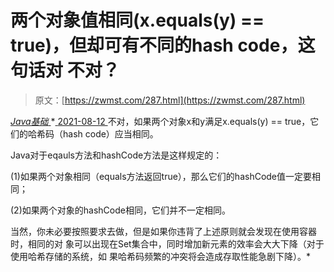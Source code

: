 <!--yml
category: 未分类
date: 0001-01-01 00:00:00
-->

# 两个对象值相同(x.equals(y) == true)，但却可有不同的hash code，这句话对 不对？

> 原文：[https://zwmst.com/287.html](https://zwmst.com/287.html)

   [ *Java基础* ](https://zwmst.com/java%e5%9f%ba%e7%a1%80)*[ <time datetime="2021-08-12T17:11:19+08:00"> 2021-08-12 </time> ](https://zwmst.com/287.html)  不对，如果两个对象x和y满足x.equals(y) == true，它们的哈希码（hash code）应当相同。

Java对于eqauls方法和hashCode方法是这样规定的：

(1)如果两个对象相同（equals方法返回true），那么它们的hashCode值一定要相同；

(2)如果两个对象的hashCode相同，它们并不一定相同。

当然，你未必要按照要求去做，但是如果你违背了上述原则就会发现在使用容器时，相同的对 象可以出现在Set集合中，同时增加新元素的效率会大大下降（对于使用哈希存储的系统，如 果哈希码频繁的冲突将会造成存取性能急剧下降）。*